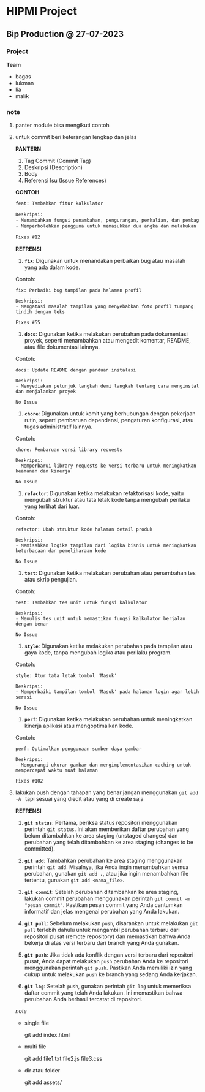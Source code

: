# HIPMI Project

## Bip Production @ 27-07-2023

### Project

__Team__

- bagas
- lukman
- lia
- malik

### note 
1. panter module bisa mengikuti contoh
2. untuk commit beri keterangan lengkap dan jelas
    
    **PANTERN**
    1. Tag Commit (Commit Tag)
    2. Deskripsi (Description)
    3. Body
    4. Referensi Isu (Issue References)
    
    **CONTOH**
    ```txt
    feat: Tambahkan fitur kalkulator

    Deskripsi:
    - Menambahkan fungsi penambahan, pengurangan, perkalian, dan pembagian
    - Memperbolehkan pengguna untuk memasukkan dua angka dan melakukan operasi matematika

    Fixes #12
    ```

    **REFRENSI**

   1. **`fix`**: Digunakan untuk menandakan perbaikan bug atau masalah yang ada dalam kode.

   Contoh:
   ```
   fix: Perbaiki bug tampilan pada halaman profil

   Deskripsi:
   - Mengatasi masalah tampilan yang menyebabkan foto profil tumpang tindih dengan teks

   Fixes #55
   ```

   1. **`docs`**: Digunakan ketika melakukan perubahan pada dokumentasi proyek, seperti menambahkan atau mengedit komentar, README, atau file dokumentasi lainnya.

   Contoh:
   ```
   docs: Update README dengan panduan instalasi

   Deskripsi:
   - Menyediakan petunjuk langkah demi langkah tentang cara menginstal dan menjalankan proyek

   No Issue
   ```

   1. **`chore`**: Digunakan untuk komit yang berhubungan dengan pekerjaan rutin, seperti pembaruan dependensi, pengaturan konfigurasi, atau tugas administratif lainnya.

   Contoh:
   ```
   chore: Pembaruan versi library requests

   Deskripsi:
   - Memperbarui library requests ke versi terbaru untuk meningkatkan keamanan dan kinerja

   No Issue
   ```

   1. **`refactor`**: Digunakan ketika melakukan refaktorisasi kode, yaitu mengubah struktur atau tata letak kode tanpa mengubah perilaku yang terlihat dari luar.

   Contoh:
   ```
   refactor: Ubah struktur kode halaman detail produk

   Deskripsi:
   - Memisahkan logika tampilan dari logika bisnis untuk meningkatkan keterbacaan dan pemeliharaan kode

   No Issue
   ```

   1. **`test`**: Digunakan ketika melakukan perubahan atau penambahan tes atau skrip pengujian.

   Contoh:
   ```
   test: Tambahkan tes unit untuk fungsi kalkulator

   Deskripsi:
   - Menulis tes unit untuk memastikan fungsi kalkulator berjalan dengan benar

   No Issue
   ```

   1. **`style`**: Digunakan ketika melakukan perubahan pada tampilan atau gaya kode, tanpa mengubah logika atau perilaku program.

   Contoh:
   ```
   style: Atur tata letak tombol 'Masuk'

   Deskripsi:
   - Memperbaiki tampilan tombol 'Masuk' pada halaman login agar lebih serasi

   No Issue
   ```

   1. **`perf`**: Digunakan ketika melakukan perubahan untuk meningkatkan kinerja aplikasi atau mengoptimalkan kode.

   Contoh:
   ```
   perf: Optimalkan penggunaan sumber daya gambar

   Deskripsi:
   - Mengurangi ukuran gambar dan mengimplementasikan caching untuk mempercepat waktu muat halaman

   Fixes #102
   ```
3. lakukan push dengan tahapan yang benar jangan menggunakan `git add -A ` tapi sesuai yang diedit atau yang di create saja

    **REFRENSI**

   1. **`git status`**: Pertama, periksa status repositori menggunakan perintah `git status`. Ini akan memberikan daftar perubahan yang belum ditambahkan ke area staging (unstaged changes) dan perubahan yang telah ditambahkan ke area staging (changes to be committed).

   2. **`git add`**: Tambahkan perubahan ke area staging menggunakan perintah `git add`. Misalnya, jika Anda ingin menambahkan semua perubahan, gunakan `git add .`, atau jika ingin menambahkan file tertentu, gunakan `git add <nama_file>`.

   3. **`git commit`**: Setelah perubahan ditambahkan ke area staging, lakukan commit perubahan menggunakan perintah `git commit -m "pesan_commit"`. Pastikan pesan commit yang Anda cantumkan informatif dan jelas mengenai perubahan yang Anda lakukan.

   4. **`git pull`**: Sebelum melakukan `push`, disarankan untuk melakukan `git pull` terlebih dahulu untuk mengambil perubahan terbaru dari repositori pusat (remote repository) dan memastikan bahwa Anda bekerja di atas versi terbaru dari branch yang Anda gunakan.

   5. **`git push`**: Jika tidak ada konflik dengan versi terbaru dari repositori pusat, Anda dapat melakukan `push` perubahan Anda ke repositori menggunakan perintah `git push`. Pastikan Anda memiliki izin yang cukup untuk melakukan `push` ke branch yang sedang Anda kerjakan.

   6. **`git log`**: Setelah `push`, gunakan perintah `git log` untuk memeriksa daftar commit yang telah Anda lakukan. Ini memastikan bahwa perubahan Anda berhasil tercatat di repositori.

    *note*

    - single file 
    
        git add index.html
    - multi file

        git add file1.txt file2.js file3.css
    - dir atau folder

        git add assets/











